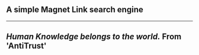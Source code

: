 ## A simple Magnet Link search engine
---
***Human Knowledge belongs to the world.*** 
                     **From 'AntiTrust'**
---
 
